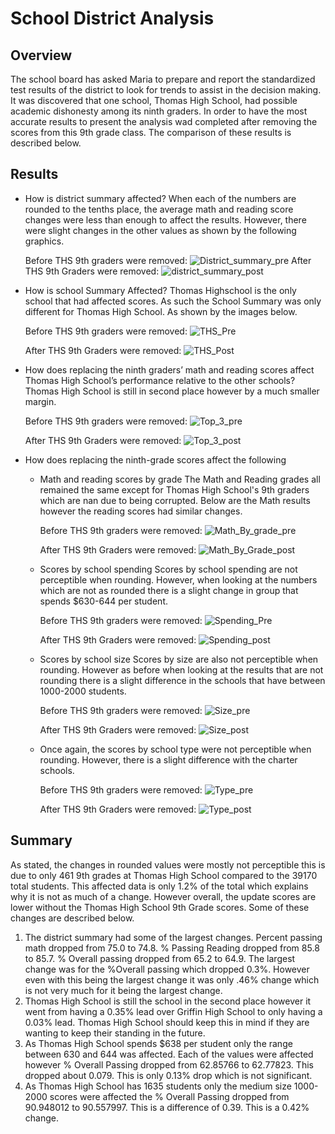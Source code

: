 # School District Analysis
## Overview
The school board has asked Maria to prepare and report the standardized test results of the district to look for trends to assist in the decision making. It was discovered that one school, Thomas High School, had possible academic dishonesty among its ninth graders. In order to have the most accurate results to present the analysis wad completed after removing the scores from this 9th grade class. The comparison of these results is described below. 
## Results
- How is district summary affected?
When each of the numbers are rounded to the tenths place, the average math and reading score changes were less than enough to affect the results. However, there were slight changes in the other values as shown by the following graphics. 

    Before THS 9th graders were removed:
![District_summary_pre](https://user-images.githubusercontent.com/90511014/141719870-d3b5bb78-31be-4f54-92e6-03583535ec0c.png)
    After THS 9th Graders were removed:
![district_summary_post](https://user-images.githubusercontent.com/90511014/141719890-ff818fd8-5397-47f0-a8f5-233be0f3ec2c.png)
- How is school Summary Affected?
Thomas Highschool is the only school that had affected scores. As such the School Summary was only different for Thomas High School. As shown by the images below.

    Before THS 9th graders were removed:
![THS_Pre](https://user-images.githubusercontent.com/90511014/141720231-4b274ae8-08e1-4d21-8bfa-4984507446ab.png)

    After THS 9th Graders were removed:
![THS_Post](https://user-images.githubusercontent.com/90511014/141720240-c089ec47-4418-4cf5-999f-62679dad6a6c.png)
- How does replacing the ninth graders’ math and reading scores affect Thomas High School’s performance relative to the other schools?
Thomas High School is still in second place however by a much smaller margin.

    Before THS 9th graders were removed:
![Top_3_pre](https://user-images.githubusercontent.com/90511014/141720272-aeae5081-1f7c-4145-8130-e1dafe5f14a1.png)

    After THS 9th Graders were removed:
![Top_3_post](https://user-images.githubusercontent.com/90511014/141720280-3fb1933e-2528-4b55-a3ac-63e893f7f103.png)
- How does replacing the ninth-grade scores affect the following
    - Math and reading scores by grade
    The Math and Reading grades all remained the same except for Thomas High School's 9th graders which are nan due to being corrupted. Below are the Math results however the reading scores had similar changes. 
    
        Before THS 9th graders were removed:
![Math_By_grade_pre](https://user-images.githubusercontent.com/90511014/141720318-a3274919-e0c5-4063-a6af-eaf5d1d7b9b5.png)
    
        After THS 9th Graders were removed:
![Math_By_Grade_post](https://user-images.githubusercontent.com/90511014/141720310-02de24cb-d5ef-4fb1-849c-1f64c95a0689.png)
    - Scores by school spending
    Scores by school spending are not perceptible when rounding. However, when looking at the numbers which are not as rounded there is a slight change in group that spends $630-644 per student.
    
        Before THS 9th graders were removed:
![Spending_Pre](https://user-images.githubusercontent.com/90511014/141720377-870be4fb-1dd9-4156-b8f4-73abd9c1ab35.png)
    
        After THS 9th Graders were removed:
![Spending_post](https://user-images.githubusercontent.com/90511014/141720381-f92173b2-540c-4c53-a7c8-dc4ffb1e3a2c.png)
    - Scores by school size
    Scores by size are also not perceptible when rounding. However as before when looking at the results that are not rounding there is a slight difference in the schools that have between 1000-2000 students. 
    
        Before THS 9th graders were removed:
![Size_pre](https://user-images.githubusercontent.com/90511014/141720401-2266c23a-b216-4430-a717-c02bd3319235.png)
   
        After THS 9th Graders were removed:
   ![Size_post](https://user-images.githubusercontent.com/90511014/141720407-e107e01c-0ca8-4c21-8546-eb50ddafa6fd.png)
    
   - Once again, the scores by school type were not perceptible when rounding. However, there is a slight difference with the charter schools.
    
        Before THS 9th graders were removed:
![Type_pre](https://user-images.githubusercontent.com/90511014/141720421-26e8131c-2db3-4849-bb53-8d19964f8402.png)
    
        After THS 9th Graders were removed:
   ![Type_post](https://user-images.githubusercontent.com/90511014/141720452-eef79fff-2b7d-4d1d-b215-358ac8783e02.png)

## Summary
As stated, the changes in rounded values were mostly not perceptible this is due to only 461 9th grades at Thomas High School compared to the 39170 total students. This affected data is only 1.2% of the total which explains why it is not as much of a change. However overall, the update scores are lower without the Thomas High School 9th Grade scores. Some of these changes are described below. 
1. The district summary had some of the largest changes. Percent passing math dropped from 75.0 to 74.8. % Passing Reading dropped from 85.8 to 85.7. % Overall passing dropped from 65.2 to 64.9. The largest change was for the %Overall passing which dropped 0.3%. However even with this being the largest change it was only .46% change which is not very much for it being the largest change. 
2. Thomas High School is still the school in the second place however it went from having a 0.35% lead over Griffin High School to only having a 0.03% lead. Thomas High School should keep this in mind if they are wanting to keep their standing in the future. 
3. As Thomas High School spends $638 per student only the range between 630 and 644 was affected. Each of the values were affected however % Overall Passing dropped from 62.85766 to 62.77823. This dropped about 0.079. This is only 0.13% drop which is not significant. 
4. As Thomas High School has 1635 students only the medium size 1000-2000 scores were affected the % Overall Passing dropped from 90.948012 to 90.557997. This is a difference of 0.39. This is a 0.42% change. 

